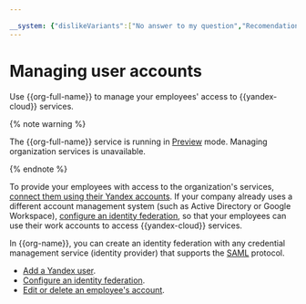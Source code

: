 ```yaml
---

__system: {"dislikeVariants":["No answer to my question","Recomendations didn't help","The content doesn't match title","Other"]}
---
```

# Managing user accounts

Use {{org-full-name}} to manage your employees' access to {{yandex-cloud}} services.

{% note warning %}

The {{org-full-name}} service is running in [Preview](../overview/concepts/launch-stages.md) mode. Managing organization services is unavailable.

{% endnote %}

To provide your employees with access to the organization's services, [connect them using their Yandex accounts](add-account.md). If your company already uses a different account management system (such as Active Directory or Google Workspace), [configure an identity federation](add-federation.md), so that your employees can use their work accounts to access {{yandex-cloud}} services.

In {{org-name}}, you can create an identity federation with any credential management service (identity provider) that supports the [SAML]({{link-saml}}) protocol.

* [Add a Yandex user](add-account.md).
* [Configure an identity federation](add-federation.md).
* [Edit or delete an employee's account](edit-account.md).

